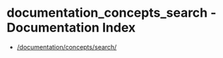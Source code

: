 # documentation_concepts_search - Documentation Index

- [/documentation/concepts/search/](./_documentation_concepts_search_.md)
